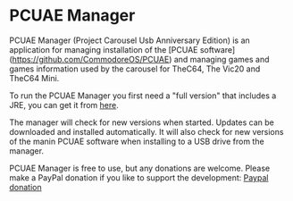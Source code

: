 # PCUAE Manager
PCUAE Manager (Project Carousel Usb Anniversary Edition) is an application for managing installation of the [PCUAE software] (https://github.com/CommodoreOS/PCUAE) and managing games and games information used by the carousel for TheC64, The Vic20 and TheC64 Mini.

To run the PCUAE Manager you first need a "full version" that includes a JRE, you can get it from [here](https://drive.google.com/drive/folders/1_F1MGrP5Z5qMEiOOWTkTEkUwVA_A1c42?usp=sharing).

The manager will check for new versions when started. Updates can be downloaded and installed automatically. It will also check for new versions of the manin PCUAE software when installing to a USB drive from the manager.

PCUAE Manager is free to use, but any donations are welcome. Please make a PayPal donation if you like to support the development: [Paypal donation](https://www.paypal.com/donate?hosted_button_id=K9JVYADTX38HE)

